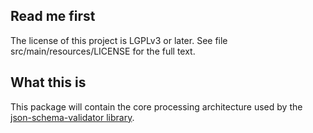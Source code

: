 <h2>Read me first</h2>

<p>The license of this project is LGPLv3 or later. See file src/main/resources/LICENSE for the full
text.</p>

<h2>What this is</h2>

<p>This package will contain the core processing architecture used by the <a
href="https://github.com/fge/json-schema-validator">json-schema-validator library</a>.</p>

